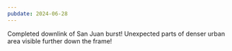 ```yaml
---
pubdate: 2024-06-28
---
```


Completed downlink of San Juan burst!  Unexpected parts of denser urban area visible further down the frame!
